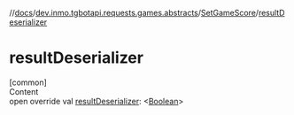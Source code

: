 //[docs](../../../index.md)/[dev.inmo.tgbotapi.requests.games.abstracts](../index.md)/[SetGameScore](index.md)/[resultDeserializer](result-deserializer.md)



# resultDeserializer  
[common]  
Content  
open override val [resultDeserializer](result-deserializer.md): <[Boolean](https://kotlinlang.org/api/latest/jvm/stdlib/kotlin/-boolean/index.html)>  



